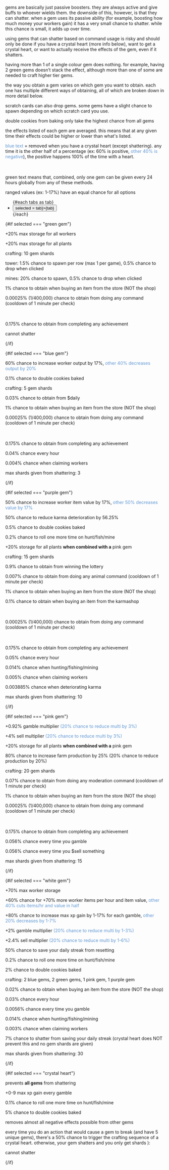 <script>
  import DocsTemplate from "$lib/components/docs/DocsTemplate.svelte"
  import GemChance from "./gem-chance.svelte"
  import DocsHeader from '$lib/components/docs/DocsHeader.svelte';

  let selected = $state("green gem");
  const tabs = ["green gem", "blue gem", "purple gem", "pink gem", "white gem", "crystal heart"];

</script>

<DocsTemplate title='gems' />

gems are basically just passive boosters. they are always active and give buffs to whoever wields them. the downside of this, however, is that they can shatter. when a gem uses its passive ability (for example, boosting how much money your workers gain) it has a very small chance to shatter. while this chance is small, it adds up over time.

using gems that can shatter based on command usage is risky and should only be done if you have a crystal heart (more info below), want to get a crystal heart, or want to actually receive the effects of the gem, even if it shatters.

having more than 1 of a single colour gem does nothing. for example, having 2 green gems doesn’t stack the effect, although more than one of some are needed to craft higher tier gems.

<DocsHeader header='h2' text="obtaining" />

the way you obtain a gem varies on which gem you want to obtain. each one has multiple different ways of obtaining, all of which are broken down in more detail below.

scratch cards can also drop gems. some gems have a slight chance to spawn depending on which scratch card you use.

<DocsHeader header='h2' text="extra information" />

double cookies from baking only take the highest chance from all gems

<DocsHeader header='h3' text="gem-breakdown details" />

the effects listed of each gem are averaged. this means that at any given time their effects could be higher or lower than what's listed.

<blue>blue text</blue> = removed when you have a crystal heart (except shattering). any time it is the other half of a percentage (ex: 60% is positive, <blue>other 40% is negative</blue>), the positive happens 100% of the time with a heart.

<br><br><green>green text</green> means that, combined, only one gem can be given every 24 hours globally from any of these methods.

ranged values (ex: 1-17%) have an equal chance for all options

  <ul class="menu menu-horizontal rounded-box bg-base-300 text-xs lg:text-sm mb-2 mt-4">
    {#each tabs as tab}
      <li>
        <button class={selected === tab ? "menu-active" : ""} onclick={() => selected = tab}>{tab}</button>
      </li>
    {/each}
  </ul>

{#if selected === "green gem"}

<DocsHeader header='h3' text="effects" />

\+20% max storage for all workers

\+20% max storage for all plants

<DocsHeader header='h3' text="obtaining" />

crafting: 10 gem shards

tower: 1.5% chance to spawn per row (max 1 per game), 0.5% chance to drop when clicked

mines: 20% chance to spawn, <green>0.5% chance to drop when clicked</green>

1% chance to obtain when buying an item from the store (NOT the shop)

<green>0.00025% (1/400,000) chance to obtain from doing any command (cooldown of 1 minute per check)</green>

<br><br><green>0.175% chance to obtain from completing any achievement</green>

<!-- < 0.01% chance to obtain from fishing with an incredible rod -->

<GemChance type="green_gem"/>

<DocsHeader header='h3' text="shattering" />

cannot shatter

{/if}

{#if selected === "blue gem"}

<DocsHeader header='h3' text="effects" />

60% chance to increase worker output by 17%, <blue>other 40% decreases output by 20%</blue>

0.1% chance to double cookies baked

<DocsHeader header='h3' text="obtaining" />

crafting: 5 gem shards

<green>0.03% chance to obtain from $daily</green>

1% chance to obtain when buying an item from the store (NOT the shop)

<green>0.00025% (1/400,000) chance to obtain from doing any command (cooldown of 1 minute per check)</green>

<br><br><green>0.175% chance to obtain from completing any achievement</green>

<!-- < 0.01% chance to obtain from fishing with an incredible rod -->

<GemChance type="blue_gem"/>

<DocsHeader header='h3' text="shattering" />

0.04% chance every hour

0.004% chance when claiming workers

max shards given from shattering: 3

{/if}

{#if selected === "purple gem"}

<DocsHeader header='h3' text="effects" />

50% chance to increase worker item value by 17%, <blue>other 50% decreases value by 17%</blue>

50% chance to reduce karma deterioration by 56.25%

0.5% chance to double cookies baked

0.2% chance to roll one more time on hunt/fish/mine

\+20% storage for all plants **when combined with a** pink gem

<DocsHeader header='h3' text="obtaining" />

crafting: 15 gem shards

<green>0.9% chance to obtain from winning the lottery</green>

0.007% chance to obtain from doing any animal command (cooldown of 1 minute per check)

1% chance to obtain when buying an item from the store (NOT the shop)

<green>0.1% chance to obtain when buying an item from the karmashop</green>

<br><br><green>0.00025% (1/400,000) chance to obtain from doing any command (cooldown of 1 minute per check)</green>

<br><br><green>0.175% chance to obtain from completing any achievement</green>

<!-- < 0.01% chance to obtain from fishing with an incredible rod -->

<GemChance type="purple_gem"/>

<DocsHeader header='h3' text="shattering" />

0.05% chance every hour

0.014% chance when hunting/fishing/mining

0.005% chance when claiming workers

0.003885% chance when deteriorating karma

max shards given from shattering: 10

{/if}

{#if selected === "pink gem"}

<DocsHeader header='h3' text="effects" />

\+0.92% gamble multiplier <blue>(20% chance to reduce multi by 3%)</blue>

\+4% sell multiplier <blue>(20% chance to reduce multi by 3%)</blue>

\+20% storage for all plants **when combined with a** pink gem

80% chance to increase farm production by 25% (20% chance to reduce production by 20%)

<DocsHeader header='h3' text="obtaining" />

crafting: 20 gem shards

0.07% chance to obtain from doing any moderation command (cooldown of 1 minute per check)

1% chance to obtain when buying an item from the store (NOT the shop)

<green>0.00025% (1/400,000) chance to obtain from doing any command (cooldown of 1 minute per check)</green>

<br><br><green>0.175% chance to obtain from completing any achievement</green>

<!-- < 0.01% chance to obtain from fishing with an incredible rod -->

<GemChance type="pink_gem"/>

<DocsHeader header='h3' text="shattering" />

0.056% chance every time you gamble

0.056% chance every time you $sell something

max shards given from shattering: 15

{/if}

{#if selected === "white gem"}

<DocsHeader header='h3' text="effects" />

\+70% max worker storage

\+60% chance for +70% more worker items per hour and item value, <blue>other 40% cuts items/hr and value in half</blue>

\+80% chance to increase max xp gain by 1-17% for each gamble, <blue>other 20% decreases by 1-7%</blue>

\+2% gamble multiplier <blue>(20% chance to reduce multi by 1-3%)</blue>

\+2.4% sell multiplier <blue>(20% chance to reduce multi by 1-6%)</blue>

50% chance to save your daily streak from resetting

0.2% chance to roll one more time on hunt/fish/mine

2% chance to double cookies baked

<DocsHeader header='h3' text="obtaining" />

crafting: 2 blue gems, 2 green gems, 1 pink gem, 1 purple gem

0.02% chance to obtain when buying an item from the store (NOT the shop)

<!-- < 0.01% chance to obtain from fishing with an incredible rod -->

<GemChance type="white_gem"/>

<DocsHeader header='h3' text="shattering" />

0.03% chance every hour

0.0056% chance every time you gamble

0.014% chance when hunting/fishing/mining

0.003% chance when claiming workers

7% chance to shatter from saving your daily streak (crystal heart does NOT prevent this and no gem shards are given)

max shards given from shattering: 30

{/if}

{#if selected === "crystal heart"}

<DocsHeader header='h3' text="effects" />

prevents **all gems** from shattering

\+0-9 max xp gain every gamble

0.1% chance to roll one more time on hunt/fish/mine

5% chance to double cookies baked

removes almost all negative effects possible from other gems

<DocsHeader header='h3' text="obtaining" />

every time you do an action that would cause a gem to break (and have 5 unique gems), there's a 50% chance to trigger the crafting sequence of a crystal heart. otherwise, your gem shatters and you only get shards ):

<GemChance type="crystal_heart"/>

<DocsHeader header='h3' text="shattering" />

cannot shatter

{/if}

<style>
  @reference "../../../../../app.css";

  blue {
    color: #6097d2;
  }
  green {
    @apply text-success;
  }
</style>
